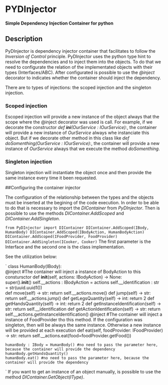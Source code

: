 # PYDInjector
**Simple Dependency Injection Container for python**

## Description

PyDInjector is dependency injector container that facilitates to follow the *Inversion of Control* principle. PyDInjector uses the python type hint to
resolve the dependencies and to inject them into the objects. To do that we need to configurate the relation of the implementated objects with their types
(Interfaces/ABC). After configurated is possible to use the *@inject* decorator to indicates whether the container should inject the dependency.

There are to types of injections: the scoped injection and the singleton injection.

### Scoped injection

Escoped injection will provide a new instance of the object always that the scope where the @inject decorator was used is call. For example, if we decorate
the constructor *def __ini__(OurService : IOurService):*, the container will provide a new instance of *OurService* always whe instanciate this object. But 
if we decorate other method in this class like *def doSomenthing(OurService : IOurService):*, the container will provide a new instance of *OurService* 
always that we execute the method *doSomenthing*.

### Singleton injection

Singleton injection will instantiate the object once and then provide the same instance every time it been requested.

##Configuring the container injector

The configuration of the relationship between the types and the objects must be inserted at the begining of the code execution. In order to be able to 
do that is necessary to import the  *DIContainer* from *PyDInjector*. Then is possible to use the methods 
*DIContainer.AddScoped* and *DIContainer.AddSingleton*.

`
    from PyDInjector import DIContainer
    DIContainer.AddScoped(IBody, HumanBody)
    DIContainer.AddScoped(IBodyAction, HumanBodyAction)
    DIContainer.AddScoped(IFoodProvider, FoodProvider)
    DIContainer.AddSingleton(ICooker, Cooker)
`
The first parameter is the Interface and the second one is the class implementation.

See the utilization below:

`
    class HumanBody(IBody):    
        @inject #The container will inject a instance of BodyAction to this constursctor
        def __init__(self, actions: IBodyAction) -> None:        
            super().__init__()
            self.__actions : IBodyAction = actions
            self.__identification : str = str(uuid.uuid1())    
        def move(self) -> str:
            return self.__actions.move()
        def jump(self) -> str:
            return self.__actions.jump()
        def getLegsQuantity(self) -> int:
            return 2
        def getHandsQuantity(self) -> int:
            return 2
        def getInstanceIdentification(self) -> str:
            return self.__identification
        def getActionIdentification(self) -> str:
            return self.__actions.getInstanceIdentification()
        @inject #The container will inject a instance of FoodProvider tho this method. If the configuration was singleton, then will be always the same instance. Otherwise a new instance will be provided at each execution 
        def eat(self, foodProvider: IFoodProvider) -> str:
            return self.__actions.eat(food=foodProvider.getFood())
        
    humanBody : IBody = HumanBody() #no need to pass the parameter here, because the container will provide the dependency       
    humanBody.getHandsQuantity()
    humanBody.eat() #no need to pass the parameter here, because the container will provide the dependency       
`
If you want to get an instance of an object manually, is possible to use the method *DIContainer.GetObject(IType)*.

